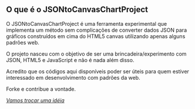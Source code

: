 ## O que é o JSONtoCanvasChartProject
O JSONtoCanvasChartProject é uma ferramenta experimental que implementa um método sem complicações de converter dados JSON para gráficos construídos em cima do HTML5 canvas utilizando apenas alguns padrões web.

O projeto nasceu com o objetivo de ser uma brincadeira/experimento com JSON, HTML5 e JavaScript e não é nada além disso.

Acredito que os códigos aqui disponíveis poder ser úteis para quem estiver interessado em desenvolvimento com padrões da web.

Forke e contribue a vontade.

*[Vamos trocar uma idéia](http://viniciusalmeida.com)*